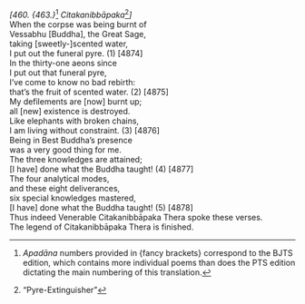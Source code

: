 *\[460. {463.}*[^1] *Citakanibbāpaka*[^2]*\]*  
When the corpse was being burnt of  
Vessabhu \[Buddha\], the Great Sage,  
taking \[sweetly-\]scented water,  
I put out the funeral pyre. (1) \[4874\]  
In the thirty-one aeons since  
I put out that funeral pyre,  
I’ve come to know no bad rebirth:  
that’s the fruit of scented water. (2) \[4875\]  
My defilements are \[now\] burnt up;  
all \[new\] existence is destroyed.  
Like elephants with broken chains,  
I am living without constraint. (3) \[4876\]  
Being in Best Buddha’s presence  
was a very good thing for me.  
The three knowledges are attained;  
\[I have\] done what the Buddha taught! (4) \[4877\]  
The four analytical modes,  
and these eight deliverances,  
six special knowledges mastered,  
\[I have\] done what the Buddha taught! (5) \[4878\]  
Thus indeed Venerable Citakanibbāpaka Thera spoke these verses.  
The legend of Citakanibbāpaka Thera is finished.  
[^1]: *Apadāna* numbers provided in {fancy brackets} correspond to the
    BJTS edition, which contains more individual poems than does the PTS
    edition dictating the main numbering of this translation.  
[^2]: “Pyre-Extinguisher”
